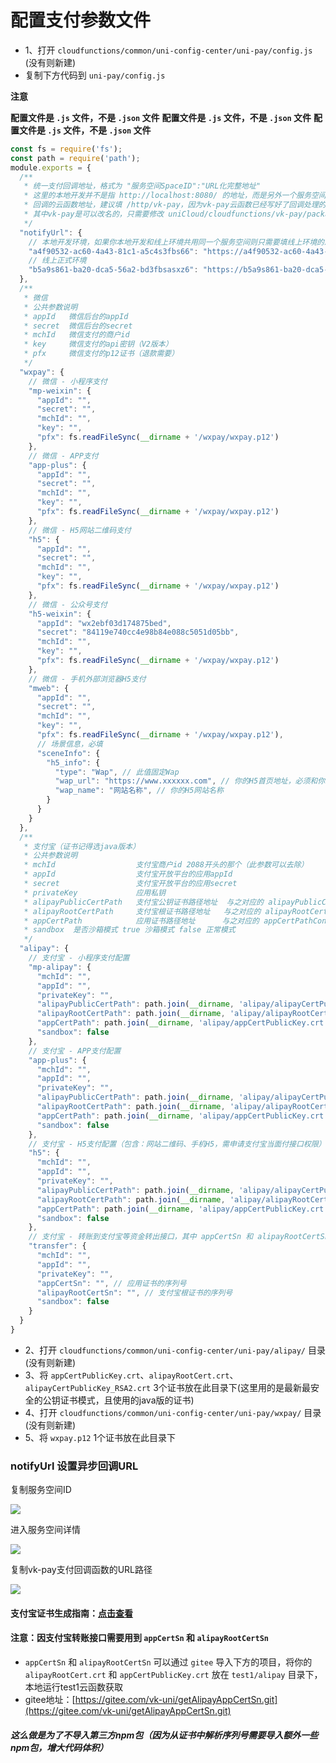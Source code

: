 # 配置支付参数文件

* 1、打开 `cloudfunctions/common/uni-config-center/uni-pay/config.js` (没有则新建)
* 复制下方代码到 `uni-pay/config.js`

**注意**

**配置文件是 `.js` 文件，不是 `.json` 文件**
**配置文件是 `.js` 文件，不是 `.json` 文件**
**配置文件是 `.js` 文件，不是 `.json` 文件**

```js
const fs = require('fs');
const path = require('path');
module.exports = {
  /**
   * 统一支付回调地址，格式为 "服务空间SpaceID":"URL化完整地址"
   * 这里的本地开发并不是指 http://localhost:8080/ 的地址，而是另外一个服务空间的ULR化地址（如果你本地开发和线上环境共用同一个服务空间则只需要填线上环境的即可）
   * 回调的云函数地址，建议填 /http/vk-pay，因为vk-pay云函数已经写好了回调处理的逻辑，否则你需要自己写全部的回调逻辑。
   * 其中vk-pay是可以改名的，只需要修改 uniCloud/cloudfunctions/vk-pay/package.json 文件中的 "path": "/http/vk-pay", 把 /http/vk-pay 改成 /http/xxxx 即可(需要重新上传云函数vk-pay)。
   */
  "notifyUrl": {
    // 本地开发环境，如果你本地开发和线上环境共用同一个服务空间则只需要填线上环境的即可
    "a4f90532-ac60-4a43-81c1-a5c4s3fbs66": "https://a4f90532-ac60-4a43-81c1-a5c4s3fbs66.bspapp.com/http/vk-pay",
    // 线上正式环境
    "b5a9s861-ba20-dca5-56a2-bd3fbsasxz6": "https://b5a9s861-ba20-dca5-56a2-bd3fbsasxz6.bspapp.com/http/vk-pay"
  },
  /**
   * 微信
   * 公共参数说明
   * appId   微信后台的appId
   * secret  微信后台的secret
   * mchId   微信支付的商户id
   * key     微信支付的api密钥（V2版本）
   * pfx     微信支付的p12证书（退款需要）
   */
  "wxpay": {
    // 微信 - 小程序支付
    "mp-weixin": {
      "appId": "",
      "secret": "",
      "mchId": "",
      "key": "",
      "pfx": fs.readFileSync(__dirname + '/wxpay/wxpay.p12')
    },
    // 微信 - APP支付
    "app-plus": {
      "appId": "",
      "secret": "",
      "mchId": "",
      "key": "",
      "pfx": fs.readFileSync(__dirname + '/wxpay/wxpay.p12')
    },
    // 微信 - H5网站二维码支付
    "h5": {
      "appId": "",
      "secret": "",
      "mchId": "",
      "key": "",
      "pfx": fs.readFileSync(__dirname + '/wxpay/wxpay.p12')
    },
    // 微信 - 公众号支付
    "h5-weixin": {
      "appId": "wx2ebf03d174875bed",
      "secret": "84119e740cc4e98b84e088c5051d05bb",
      "mchId": "",
      "key": "",
      "pfx": fs.readFileSync(__dirname + '/wxpay/wxpay.p12')
    },
    // 微信 - 手机外部浏览器H5支付
    "mweb": {
      "appId": "",
      "secret": "",
      "mchId": "",
      "key": "",
      "pfx": fs.readFileSync(__dirname + '/wxpay/wxpay.p12'),
      // 场景信息，必填
      "sceneInfo": {
        "h5_info": {
          "type": "Wap", // 此值固定Wap
          "wap_url": "https://www.xxxxxx.com", // 你的H5首页地址，必须和你发起支付的页面的域名一致。
          "wap_name": "网站名称", // 你的H5网站名称
        }
      }
    }
  },
  /**
   * 支付宝（证书记得选java版本）
   * 公共参数说明
   * mchId                  支付宝商户id 2088开头的那个（此参数可以去除）
   * appId                  支付宝开放平台的应用appId
   * secret                 支付宝开放平台的应用secret
   * privateKey             应用私钥
   * alipayPublicCertPath   支付宝公钥证书路径地址  与之对应的 alipayPublicCertContent 为支付宝公钥证书内容（值可以是字符串也可以是Buffer）
   * alipayRootCertPath     支付宝根证书路径地址   与之对应的 alipayRootCertContent 为支付宝根证书内容（值可以是字符串也可以是Buffer）
   * appCertPath            应用证书路径地址      与之对应的 appCertPathContent 为应用证书内容（值可以是字符串也可以是Buffer）
   * sandbox  是否沙箱模式 true 沙箱模式 false 正常模式
   */
  "alipay": {
    // 支付宝 - 小程序支付配置
    "mp-alipay": {
      "mchId": "",
      "appId": "",
      "privateKey": "",
      "alipayPublicCertPath": path.join(__dirname, 'alipay/alipayCertPublicKey_RSA2.crt'),
      "alipayRootCertPath": path.join(__dirname, 'alipay/alipayRootCert.crt'),
      "appCertPath": path.join(__dirname, 'alipay/appCertPublicKey.crt'),
      "sandbox": false
    },
    // 支付宝 - APP支付配置
    "app-plus": {
      "mchId": "",
      "appId": "",
      "privateKey": "",
      "alipayPublicCertPath": path.join(__dirname, 'alipay/alipayCertPublicKey_RSA2.crt'),
      "alipayRootCertPath": path.join(__dirname, 'alipay/alipayRootCert.crt'),
      "appCertPath": path.join(__dirname, 'alipay/appCertPublicKey.crt'),
      "sandbox": false
    },
    // 支付宝 - H5支付配置（包含：网站二维码、手机H5，需申请支付宝当面付接口权限）
    "h5": {
      "mchId": "",
      "appId": "",
      "privateKey": "",
      "alipayPublicCertPath": path.join(__dirname, 'alipay/alipayCertPublicKey_RSA2.crt'),
      "alipayRootCertPath": path.join(__dirname, 'alipay/alipayRootCert.crt'),
      "appCertPath": path.join(__dirname, 'alipay/appCertPublicKey.crt'),
      "sandbox": false
    },
    // 支付宝 - 转账到支付宝等资金转出接口，其中 appCertSn 和 alipayRootCertSn 通过工具获取
    "transfer": {
      "mchId": "",
      "appId": "",
      "privateKey": "",
      "appCertSn": "", // 应用证书的序列号
      "alipayRootCertSn": "", // 支付宝根证书的序列号
      "sandbox": false
    }
  }
}
```
* 2、打开 `cloudfunctions/common/uni-config-center/uni-pay/alipay/` 目录 (没有则新建)
* 3、将 `appCertPublicKey.crt`、`alipayRootCert.crt`、`alipayCertPublicKey_RSA2.crt` 3个证书放在此目录下(这里用的是最新最安全的公钥证书模式，且使用的java版的证书)
* 4、打开 `cloudfunctions/common/uni-config-center/uni-pay/wxpay/` 目录 (没有则新建)
* 5、将 `wxpay.p12` 1个证书放在此目录下

### notifyUrl 设置异步回调URL

复制服务空间ID

<img class="preview" src="https://vkceyugu.cdn.bspapp.com/VKCEYUGU-cf0c5e69-620c-4f3c-84ab-f4619262939f/4948f2d1-1a6e-414f-88eb-93642c92debf.png"/>

进入服务空间详情

<img class="preview" src="https://vkceyugu.cdn.bspapp.com/VKCEYUGU-cf0c5e69-620c-4f3c-84ab-f4619262939f/3aa0ccbf-8f53-45ad-ac4e-bb861fd0fb42.png"/>

复制vk-pay支付回调函数的URL路径

<img class="preview" src="https://vkceyugu.cdn.bspapp.com/VKCEYUGU-cf0c5e69-620c-4f3c-84ab-f4619262939f/0a3398cd-a3aa-40fa-9078-622951a697de.png"/>

#### 支付宝证书生成指南：[点击查看](https://opendocs.alipay.com/open/291/105971)

#### 注意：因支付宝转账接口需要用到 `appCertSn` 和 `alipayRootCertSn`
* `appCertSn` 和 `alipayRootCertSn` 可以通过 `gitee` 导入下方的项目，将你的 `alipayRootCert.crt` 和 `appCertPublicKey.crt` 放在 `test1/alipay` 目录下，本地运行test1云函数获取
* gitee地址：[https://gitee.com/vk-uni/getAlipayAppCertSn.git](https://gitee.com/vk-uni/getAlipayAppCertSn.git)

##### 这么做是为了不导入第三方npm包（因为从证书中解析序列号需要导入额外一些npm包，增大代码体积）

